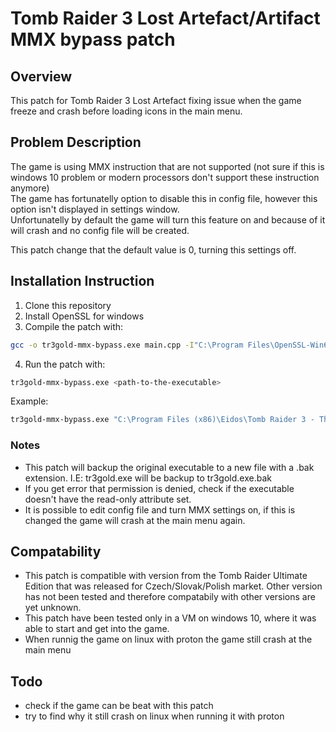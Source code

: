 # Tomb Raider 3 Lost Artefact/Artifact MMX bypass patch

## Overview
This patch for Tomb Raider 3 Lost Artefact fixing issue when the game freeze and crash before loading icons in the main menu.

## Problem Description
The game is using MMX instruction that are not supported (not sure if this is windows 10 problem or modern processors don't support these instruction anymore)<br>
The game has fortunatelly option to disable this in config file, however this option isn't displayed in settings window.<br>
Unfortunatelly by default the game will turn this feature on and because of it will crash and no config file will be created.

This patch change that the default value is 0, turning this settings off.

## Installation Instruction

1. Clone this repository
2. Install OpenSSL for windows
3. Compile the patch with:
```bash
gcc -o tr3gold-mmx-bypass.exe main.cpp -I"C:\Program Files\OpenSSL-Win64\include" -L"C:\Program Files\OpenSSL-Win64\lib\VC\x64\MT -lcrypto
```
4. Run the patch with:
```bash
tr3gold-mmx-bypass.exe <path-to-the-executable>
```
Example:
```bash
tr3gold-mmx-bypass.exe "C:\Program Files (x86)\Eidos\Tomb Raider 3 - The Lost Artefact\tr3gold.exe"
```

### Notes
- This patch will backup the original executable to a new file with a .bak extension.
I.E: tr3gold.exe will be backup to tr3gold.exe.bak
- If you get error that permission is denied, check if the executable doesn't have the read-only attribute set.
- It is possible to edit config file and turn MMX settings on, if this is changed the game will crash at the main menu again.


## Compatability
- This patch is compatible with version from the Tomb Raider Ultimate Edition that was released for Czech/Slovak/Polish market.
Other version has not been tested and therefore compatabily with other versions are yet unknown.
- This patch have been tested only in a VM on windows 10, where it was able to start and get into the game.
- When runnig the game on linux with proton the game still crash at the main menu

## Todo
- check if the game can be beat with this patch
- try to find why it still crash on linux when running it with proton
